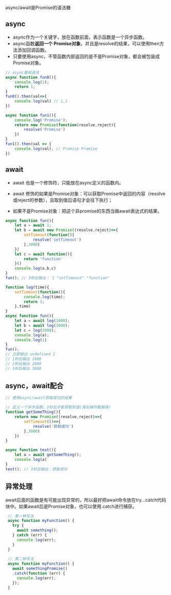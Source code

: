 async/await是Promise的语法糖

## async
- async作为一个关键字，放在函数前面，表示函数是一个异步函数。
- async函数**返回一个 Promise对象**，并且是resolve的结果，可以使用then方法添加回调函数。
- 只要使用async，不管函数内部返回的是不是Promise对象，都会被包装成Promise对象。

```javascript
// async基础语法
async function fun0(){
    console.log(1);
    return 1;
}
fun0().then(val=>{
    console.log(val) // 1,1
})

async function fun1(){
    console.log('Promise');
    return new Promise(function(resolve,reject){
        resolve('Promise')
    })
}
fun1().then(val => {
    console.log(val); // Promise Promise
})

```

## await
- await 也是一个修饰符，只能放在async定义的函数内。

- await 修饰的如果是Promise对象：可以获取Promise中返回的内容（resolve或reject的参数），且取到值后语句才会往下执行；

- 如果不是Promise对象：把这个非promise的东西当做await表达式的结果。

```javascript
async function fun(){
    let a = await 1;
    let b = await new Promise((resolve,reject)=>{
        setTimeout(function(){
            resolve('setTimeout')
        },3000)
    })
    let c = await function(){
        return 'function'
    }()
    console.log(a,b,c)
}
fun(); // 3秒后输出： 1 "setTimeout" "function"

```

```javascript
function log(time){
    setTimeout(function(){
        console.log(time);
        return 1;
    },time)
}
async function fun(){
    let a = await log(1000);
    let b = await log(3000);
    let c = log(2000);
    console.log(a);
    console.log(1)
}
fun(); 
// 立即输出 undefined 1
// 1秒后输出 1000
// 2秒后输出 2000
// 3秒后输出 3000

```

## async，await配合

```javascript
// 使用async/await获取成功的结果

// 定义一个异步函数，3秒后才能获取到值(类似操作数据库)
function getSomeThing(){
    return new Promise((resolve,reject)=>{
        setTimeout(()=>{
            resolve('获取成功')
        },3000)
    })
}

async function test(){
    let a = await getSomeThing();
    console.log(a)
}
test(); // 3秒后输出：获取成功

```

## 异常处理
 await后面的函数是有可能出现异常的，所以最好把await命令放在try...catch代码块中。如果await后是Promise对象，也可以使用.catch进行捕获。

```javascript
 // 第一种写法
 async function myFunction() {
   try {
     await something();
   } catch (err) {
     console.log(err);
   }
 }
 
 // 第二种写法
 async function myFunction() {
   await somethingPromise()
   .catch(function (err) {
     console.log(err);
   });
 }

```